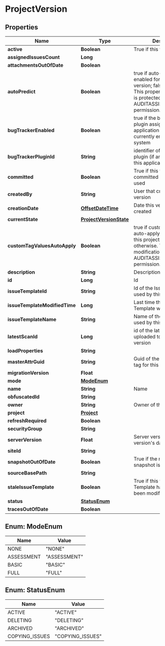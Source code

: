 
# ProjectVersion

## Properties
Name | Type | Description | Notes
------------ | ------------- | ------------- | -------------
**active** | **Boolean** | True if this version is active | 
**assignedIssuesCount** | **Long** |  |  [optional]
**attachmentsOutOfDate** | **Boolean** |  |  [optional]
**autoPredict** | **Boolean** | true if auto-prediction is enabled for this project version; false otherwise. This property modification is protected by AUDITASSISTANT_MANAGE permission. |  [optional]
**bugTrackerEnabled** | **Boolean** | true if the bug tracker plugin assigned to the application version is currently enabled in the system | 
**bugTrackerPluginId** | **String** | identifier of the bug tracker plugin (if any) assigned to this application version | 
**committed** | **Boolean** | True if this version is committed and ready to be used | 
**createdBy** | **String** | User that created this version | 
**creationDate** | [**OffsetDateTime**](OffsetDateTime.md) | Date this version was created | 
**currentState** | [**ProjectVersionState**](ProjectVersionState.md) |  |  [optional]
**customTagValuesAutoApply** | **Boolean** | true if custom tag values auto-apply is enabled for this project version; false otherwise. This property modification is protected by AUDITASSISTANT_MANAGE permission. |  [optional]
**description** | **String** | Description | 
**id** | **Long** | Id |  [optional]
**issueTemplateId** | **String** | Id of the Issue Template used by this version | 
**issueTemplateModifiedTime** | **Long** | Last time the Issue Template was modified | 
**issueTemplateName** | **String** | Name of the Issue Template used by this version | 
**latestScanId** | **Long** | id of the latest scan uploaded to application version | 
**loadProperties** | **String** |  |  [optional]
**masterAttrGuid** | **String** | Guid of the primary custom tag for this version | 
**migrationVersion** | **Float** |  |  [optional]
**mode** | [**ModeEnum**](#ModeEnum) |  |  [optional]
**name** | **String** | Name | 
**obfuscatedId** | **String** |  |  [optional]
**owner** | **String** | Owner of this version | 
**project** | [**Project**](Project.md) |  |  [optional]
**refreshRequired** | **Boolean** |  |  [optional]
**securityGroup** | **String** |  |  [optional]
**serverVersion** | **Float** | Server version this version&#39;s data supports | 
**siteId** | **String** |  |  [optional]
**snapshotOutOfDate** | **Boolean** | True if the most recent snapshot is not accurate | 
**sourceBasePath** | **String** |  |  [optional]
**staleIssueTemplate** | **Boolean** | True if this version&#39;s Issue Template has changed or been modified | 
**status** | [**StatusEnum**](#StatusEnum) |  |  [optional]
**tracesOutOfDate** | **Boolean** |  |  [optional]


<a name="ModeEnum"></a>
## Enum: ModeEnum
Name | Value
---- | -----
NONE | &quot;NONE&quot;
ASSESSMENT | &quot;ASSESSMENT&quot;
BASIC | &quot;BASIC&quot;
FULL | &quot;FULL&quot;


<a name="StatusEnum"></a>
## Enum: StatusEnum
Name | Value
---- | -----
ACTIVE | &quot;ACTIVE&quot;
DELETING | &quot;DELETING&quot;
ARCHIVED | &quot;ARCHIVED&quot;
COPYING_ISSUES | &quot;COPYING_ISSUES&quot;



